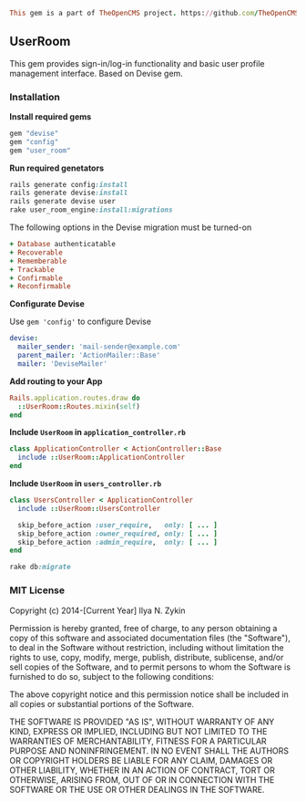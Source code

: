 ```ruby
This gem is a part of TheOpenCMS project. https://github.com/TheOpenCMS
```

## UserRoom

This gem provides sign-in/log-in functionality and basic user profile management interface. Based on Devise gem.

### Installation

**Install required gems**

```ruby
gem "devise"
gem "config"
gem "user_room"
```

**Run required genetators**

```ruby
rails generate config:install
rails generate devise:install
rails generate devise user
rake user_room_engine:install:migrations
```

The following options in the Devise migration must be turned-on

```ruby
+ Database authenticatable
+ Recoverable
+ Rememberable
+ Trackable
+ Confirmable
+ Reconfirmable
```

**Configurate Devise**

Use `gem 'config'` to configure Devise

```yaml
devise:
  mailer_sender: 'mail-sender@example.com'
  parent_mailer: 'ActionMailer::Base'
  mailer: 'DeviseMailer'
```

**Add routing to your App**

```ruby
Rails.application.routes.draw do
  ::UserRoom::Routes.mixin(self)
end
```

**Include `UserRoom` in `application_controller.rb`**

```ruby
class ApplicationController < ActionController::Base
  include ::UserRoom::ApplicationController
end
```

**Include `UserRoom` in `users_controller.rb`**

```ruby
class UsersController < ApplicationController
  include ::UserRoom::UsersController

  skip_before_action :user_require,   only: [ ... ]
  skip_before_action :owner_required, only: [ ... ]
  skip_before_action :admin_require,  only: [ ... ]
end
```

```ruby
rake db:migrate
```

### MIT License

Copyright (c) 2014-[Current Year] Ilya N. Zykin

Permission is hereby granted, free of charge, to any person obtaining a copy of this software and associated documentation files (the "Software"), to deal in the Software without restriction, including without limitation the rights to use, copy, modify, merge, publish, distribute, sublicense, and/or sell copies of the Software, and to permit persons to whom the Software is furnished to do so, subject to the following conditions:

The above copyright notice and this permission notice shall be included in all copies or substantial portions of the Software.

THE SOFTWARE IS PROVIDED "AS IS", WITHOUT WARRANTY OF ANY KIND, EXPRESS OR IMPLIED, INCLUDING BUT NOT LIMITED TO THE WARRANTIES OF MERCHANTABILITY, FITNESS FOR A PARTICULAR PURPOSE AND NONINFRINGEMENT. IN NO EVENT SHALL THE AUTHORS OR COPYRIGHT HOLDERS BE LIABLE FOR ANY CLAIM, DAMAGES OR OTHER LIABILITY, WHETHER IN AN ACTION OF CONTRACT, TORT OR OTHERWISE, ARISING FROM, OUT OF OR IN CONNECTION WITH THE SOFTWARE OR THE USE OR OTHER DEALINGS IN THE SOFTWARE.
